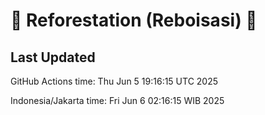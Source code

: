 
# 🌳 Reforestation (Reboisasi) 🌲

## Last Updated

GitHub Actions time: Thu Jun  5 19:16:15 UTC 2025

Indonesia/Jakarta time: Fri Jun  6 02:16:15 WIB 2025
